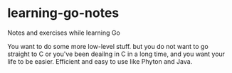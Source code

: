 # learning-go-notes
Notes and exercises while learning Go

You want to do some more low-level stuff. but you do not want to go straight  to C or you've been deailng in C in a long time, and you want your life to be easier.
Efficient and easy to use like Phyton and Java.